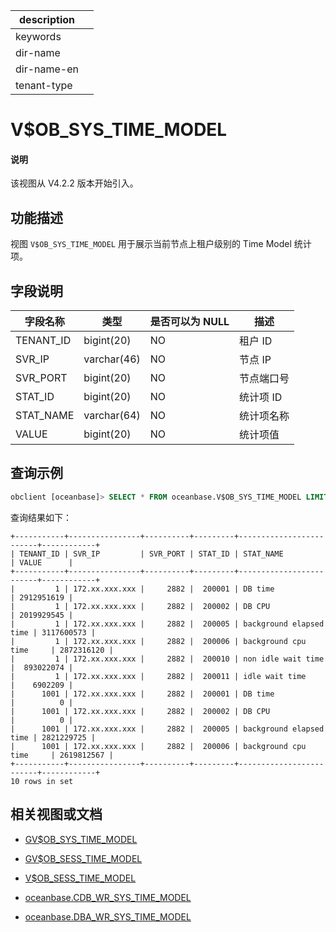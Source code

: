 |description||
|---|---|
|keywords||
|dir-name||
|dir-name-en||
|tenant-type||

# V$OB_SYS_TIME_MODEL

<main id="notice" type='explain'>
<h4>说明</h4>
<p>该视图从 V4.2.2 版本开始引入。</p>
</main>

## 功能描述

视图 `V$OB_SYS_TIME_MODEL` 用于展示当前节点上租户级别的 Time Model 统计项。

## 字段说明

| **字段名称** | **类型**  | **是否可以为 NULL** | **描述**                               |
|------------|-------------|---------------------|----------------------------------------|
| TENANT_ID  | bigint(20)  | NO   | 租户 ID     |
| SVR_IP     | varchar(46) | NO   | 节点 IP       |
| SVR_PORT   | bigint(20)  | NO   | 节点端口号        |
| STAT_ID    | bigint(20)  | NO   | 统计项 ID         |
| STAT_NAME  | varchar(64) | NO   | 统计项名称       |---待补充统计项名称
| VALUE      | bigint(20)  | NO   | 统计项值        |

## 查询示例

```sql
obclient [oceanbase]> SELECT * FROM oceanbase.V$OB_SYS_TIME_MODEL LIMIT 10;
```

查询结果如下：

```shell
+-----------+----------------+----------+---------+-------------------------+------------+
| TENANT_ID | SVR_IP         | SVR_PORT | STAT_ID | STAT_NAME               | VALUE      |
+-----------+----------------+----------+---------+-------------------------+------------+
|         1 | 172.xx.xxx.xxx |     2882 |  200001 | DB time                 | 2912951619 |
|         1 | 172.xx.xxx.xxx |     2882 |  200002 | DB CPU                  | 2019929545 |
|         1 | 172.xx.xxx.xxx |     2882 |  200005 | background elapsed time | 3117600573 |
|         1 | 172.xx.xxx.xxx |     2882 |  200006 | background cpu time     | 2872316120 |
|         1 | 172.xx.xxx.xxx |     2882 |  200010 | non idle wait time      |  893022074 |
|         1 | 172.xx.xxx.xxx |     2882 |  200011 | idle wait time          |    6902209 |
|      1001 | 172.xx.xxx.xxx |     2882 |  200001 | DB time                 |          0 |
|      1001 | 172.xx.xxx.xxx |     2882 |  200002 | DB CPU                  |          0 |
|      1001 | 172.xx.xxx.xxx |     2882 |  200005 | background elapsed time | 2821229725 |
|      1001 | 172.xx.xxx.xxx |     2882 |  200006 | background cpu time     | 2619812567 |
+-----------+----------------+----------+---------+-------------------------+------------+
10 rows in set
```

## 相关视图或文档

* [GV$OB_SYS_TIME_MODEL](17000.gv-ob_sys_time_model-of-sys-tenant.md)

* [GV$OB_SESS_TIME_MODEL](16800.gv-ob_sess_time_model-of-sys-tenant.md)

* [V$OB_SESS_TIME_MODEL](16900.v-ob_sess_time_model-of-sys-tenant.md)

* [oceanbase.CDB_WR_SYS_TIME_MODEL](../200.dictionary-view-of-sys-tenant/28600.cdb_wr_sys_time_model-of-sys-tenant.md)

* [oceanbase.DBA_WR_SYS_TIME_MODEL](../200.dictionary-view-of-sys-tenant/28700.dba_wr_sys_time_model-of-sys-tenant.md)
